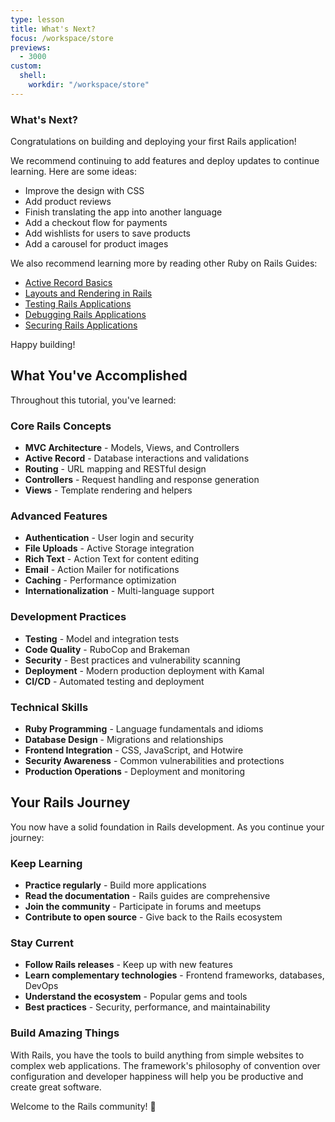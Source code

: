 ```yaml
---
type: lesson
title: What's Next?
focus: /workspace/store
previews:
  - 3000
custom:
  shell:
    workdir: "/workspace/store"
---
```


### What's Next?

Congratulations on building and deploying your first Rails application!

We recommend continuing to add features and deploy updates to continue learning. Here are some ideas:

* Improve the design with CSS
* Add product reviews
* Finish translating the app into another language
* Add a checkout flow for payments
* Add wishlists for users to save products
* Add a carousel for product images

We also recommend learning more by reading other Ruby on Rails Guides:

* [Active Record Basics](https://guides.rubyonrails.org/active_record_basics.html)
* [Layouts and Rendering in Rails](https://guides.rubyonrails.org/layouts_and_rendering.html)
* [Testing Rails Applications](https://guides.rubyonrails.org/testing.html)
* [Debugging Rails Applications](https://guides.rubyonrails.org/debugging_rails_applications.html)
* [Securing Rails Applications](https://guides.rubyonrails.org/security.html)

Happy building!

## What You've Accomplished

Throughout this tutorial, you've learned:

### Core Rails Concepts
- **MVC Architecture** - Models, Views, and Controllers
- **Active Record** - Database interactions and validations
- **Routing** - URL mapping and RESTful design
- **Controllers** - Request handling and response generation
- **Views** - Template rendering and helpers

### Advanced Features
- **Authentication** - User login and security
- **File Uploads** - Active Storage integration
- **Rich Text** - Action Text for content editing
- **Email** - Action Mailer for notifications
- **Caching** - Performance optimization
- **Internationalization** - Multi-language support

### Development Practices
- **Testing** - Model and integration tests
- **Code Quality** - RuboCop and Brakeman
- **Security** - Best practices and vulnerability scanning
- **Deployment** - Modern production deployment with Kamal
- **CI/CD** - Automated testing and deployment

### Technical Skills
- **Ruby Programming** - Language fundamentals and idioms
- **Database Design** - Migrations and relationships
- **Frontend Integration** - CSS, JavaScript, and Hotwire
- **Security Awareness** - Common vulnerabilities and protections
- **Production Operations** - Deployment and monitoring

## Your Rails Journey

You now have a solid foundation in Rails development. As you continue your journey:

### Keep Learning
- **Practice regularly** - Build more applications
- **Read the documentation** - Rails guides are comprehensive
- **Join the community** - Participate in forums and meetups
- **Contribute to open source** - Give back to the Rails ecosystem

### Stay Current
- **Follow Rails releases** - Keep up with new features
- **Learn complementary technologies** - Frontend frameworks, databases, DevOps
- **Understand the ecosystem** - Popular gems and tools
- **Best practices** - Security, performance, and maintainability

### Build Amazing Things
With Rails, you have the tools to build anything from simple websites to complex web applications. The framework's philosophy of convention over configuration and developer happiness will help you be productive and create great software.

Welcome to the Rails community! 🚀